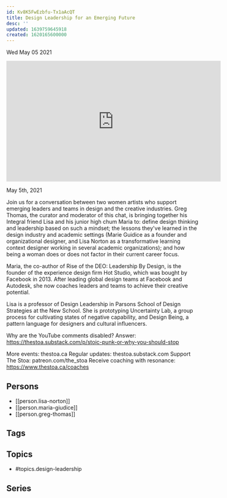 ```yaml
---
id: Kv8K5FwEzbfu-Tx1aAcQT
title: Design Leadership for an Emerging Future
desc: ''
updated: 1639759645918
created: 1620165600000
---
```





Wed May 05 2021

<iframe width="560" height="315" src="https://www.youtube.com/embed/czeOb5Z5R1Q" title="Design Leadership for an Emerging Future w/ Lisa Norton, Maria Giudice, and Greg Thomas" frameborder="0" allow="accelerometer; autoplay; clipboard-write; encrypted-media; gyroscope; picture-in-picture" allowfullscreen ></iframe>

May 5th, 2021

Join us for a conversation between two women artists who support emerging leaders and teams in design and the creative industries. Greg Thomas, the curator and moderator of this chat, is bringing together his Integral friend Lisa and his junior high chum Maria to: define design thinking and leadership based on such a mindset; the lessons they've learned in the design industry and academic settings (Marie Guidice as a founder and organizational designer, and Lisa Norton as a transformative learning context designer working in several academic organizations); and how being a woman does or does not factor in their current career focus.

Maria, the co-author of Rise of the DEO: Leadership By Design, is the founder of the experience design firm Hot Studio, which was bought by Facebook in 2013. After leading global design teams at Facebook and Autodesk, she now coaches leaders and teams to achieve their creative potential.

Lisa is a professor of Design Leadership in Parsons School of Design Strategies at the New School. She is prototyping Uncertainty Lab, a group process for cultivating states of negative capability, and Design Being, a pattern language for designers and cultural influencers.

Why are the YouTube comments disabled? Answer: https://thestoa.substack.com/p/stoic-punk-or-why-you-should-stop

More events: thestoa.ca
Regular updates: thestoa.substack.com
Support The Stoa: patreon.com/the_stoa
Receive coaching with resonance: https://www.thestoa.ca/coaches

## Persons

- [[person.lisa-norton]]
- [[person.maria-giudice]]
- [[person.greg-thomas]]

## Tags



## Topics

- #topics.design-leadership

## Series



